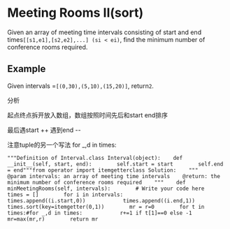 # Meeting Rooms II\(sort\)

Given an array of meeting time intervals consisting of start and end times`[[s1,e1],[s2,e2],...] (si < ei)`, find the minimum number of conference rooms required.

## Example

Given intervals =`[(0,30),(5,10),(15,20)]`, return`2`.

分析

起点终点拆开放入数组，数组按照时间先后和start end排序

最后遇start ++ 遇到end --

注意tuple的另一个写法 for \_,d in times:

```text
"""Definition of Interval.class Interval(object):    def __init__(self, start, end):        self.start = start        self.end = end"""from operator import itemgetterclass Solution:    """    @param intervals: an array of meeting time intervals    @return: the minimum number of conference rooms required    """    def minMeetingRooms(self, intervals):        # Write your code here        times = []        for i in intervals:            times.append((i.start,0))            times.append((i.end,1))        times.sort(key=itemgetter(0,1))        mr = r=0        for t in times:#for _,d in times:            r+=1 if t[1]==0 else -1            mr=max(mr,r)        return mr
```

